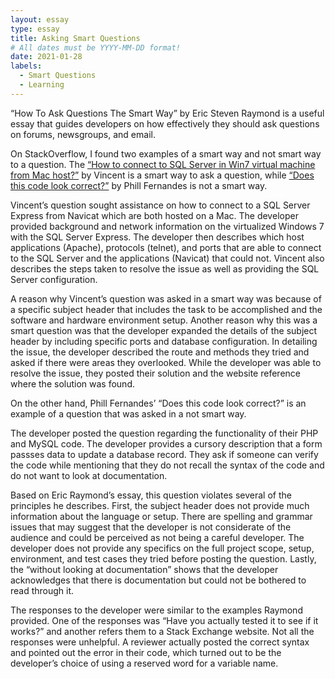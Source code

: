```yaml
---
layout: essay
type: essay
title: Asking Smart Questions
# All dates must be YYYY-MM-DD format!
date: 2021-01-28
labels:
  - Smart Questions
  - Learning
---
```


“How To Ask Questions The Smart Way” by Eric Steven Raymond is a useful essay that guides developers on how effectively they should ask questions on forums, newsgroups, and email.

On StackOverflow, I found two examples of a smart way and not smart way to a question. The  [“How to connect to SQL Server in Win7 virtual machine from Mac host?”](https://stackoverflow.com/questions/26149305/how-to-connect-to-sql-server-in-win7-virtual-machine-from-mac-host) by Vincent is a smart way to ask a question, while [“Does this code look correct?”](https://stackoverflow.com/questions/12183606/does-this-code-look-correct) by Phill Fernandes is not a smart way.

Vincent’s question sought assistance on how to connect to a SQL Server Express from Navicat which are both hosted on a Mac. The developer provided background and network information on the virtualized Windows 7 with the SQL Server Express. The developer then describes which host applications (Apache), protocols (telnet), and ports that are able to connect to the SQL Server and the applications (Navicat) that could not. Vincent also describes the steps taken to resolve the issue as well as providing the SQL Server configuration.

A reason why Vincent’s question was asked in a smart way was because of a specific subject header that includes the task to be accomplished and the software and hardware environment setup. Another reason why this was a smart question was that the developer expanded the details of the subject header by including specific ports and database configuration. In detailing the issue, the developer described the route and methods they tried and asked if there were areas they overlooked. While the developer was able to resolve the issue, they posted their solution and the website reference where the solution was found.

On the other hand, Phill Fernandes’ “Does this code look correct?” is an example of a question that was asked in a not smart way.

The developer posted the question regarding the functionality of their PHP and MySQL code. The developer provides a cursory description that a form passses data to update a database record. They ask if someone can verify the code while mentioning that they do not recall the syntax of the code and do not want to look at documentation.

Based on Eric Raymond’s essay, this question violates several of the principles he describes. First, the subject header does not provide much information about the language or setup. There are spelling and grammar issues that may suggest that the developer is not considerate of the audience and could be perceived as not being a careful developer. The developer does not provide any specifics on the full project scope, setup, environment, and test cases they tried before posting the question. Lastly, the “without looking at documentation” shows that the developer acknowledges that there is documentation but could not be bothered to read through it.

The responses to the developer were similar to the examples Raymond provided. One of the responses was “Have you actually tested it to see if it works?” and another refers them to a Stack Exchange website. Not all the responses were unhelpful. A reviewer actually posted the correct syntax and pointed out the error in their code, which turned out to be the developer’s choice of using a reserved word for a variable name.
